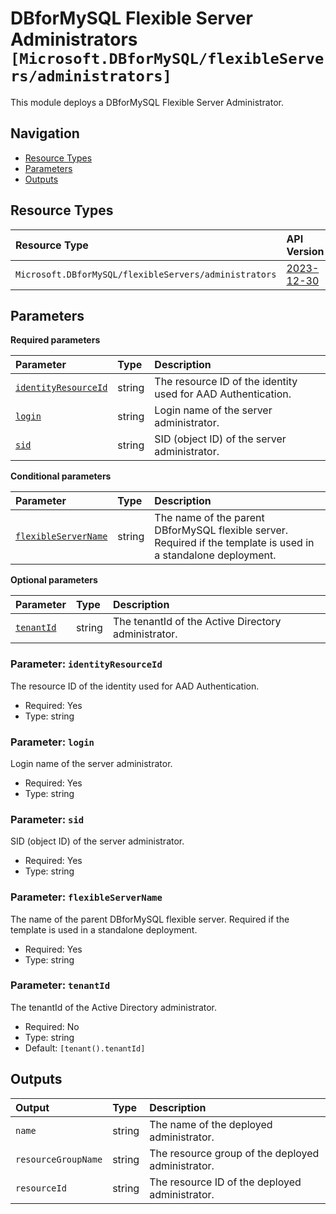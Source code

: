 # DBforMySQL Flexible Server Administrators `[Microsoft.DBforMySQL/flexibleServers/administrators]`

This module deploys a DBforMySQL Flexible Server Administrator.

## Navigation

- [Resource Types](#Resource-Types)
- [Parameters](#Parameters)
- [Outputs](#Outputs)

## Resource Types

| Resource Type | API Version |
| :-- | :-- |
| `Microsoft.DBforMySQL/flexibleServers/administrators` | [2023-12-30](https://learn.microsoft.com/en-us/azure/templates/Microsoft.DBforMySQL/2023-12-30/flexibleServers/administrators) |

## Parameters

**Required parameters**

| Parameter | Type | Description |
| :-- | :-- | :-- |
| [`identityResourceId`](#parameter-identityresourceid) | string | The resource ID of the identity used for AAD Authentication. |
| [`login`](#parameter-login) | string | Login name of the server administrator. |
| [`sid`](#parameter-sid) | string | SID (object ID) of the server administrator. |

**Conditional parameters**

| Parameter | Type | Description |
| :-- | :-- | :-- |
| [`flexibleServerName`](#parameter-flexibleservername) | string | The name of the parent DBforMySQL flexible server. Required if the template is used in a standalone deployment. |

**Optional parameters**

| Parameter | Type | Description |
| :-- | :-- | :-- |
| [`tenantId`](#parameter-tenantid) | string | The tenantId of the Active Directory administrator. |

### Parameter: `identityResourceId`

The resource ID of the identity used for AAD Authentication.

- Required: Yes
- Type: string

### Parameter: `login`

Login name of the server administrator.

- Required: Yes
- Type: string

### Parameter: `sid`

SID (object ID) of the server administrator.

- Required: Yes
- Type: string

### Parameter: `flexibleServerName`

The name of the parent DBforMySQL flexible server. Required if the template is used in a standalone deployment.

- Required: Yes
- Type: string

### Parameter: `tenantId`

The tenantId of the Active Directory administrator.

- Required: No
- Type: string
- Default: `[tenant().tenantId]`

## Outputs

| Output | Type | Description |
| :-- | :-- | :-- |
| `name` | string | The name of the deployed administrator. |
| `resourceGroupName` | string | The resource group of the deployed administrator. |
| `resourceId` | string | The resource ID of the deployed administrator. |
